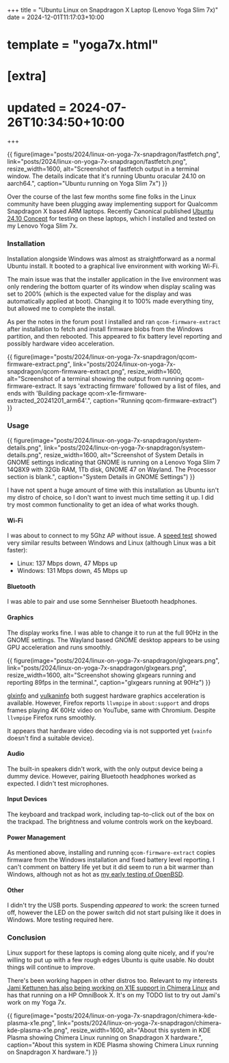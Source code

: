 +++
title = "Ubuntu Linux on Snapdragon X Laptop (Lenovo Yoga Slim 7x)"
date = 2024-12-01T11:17:03+10:00
# template = "yoga7x.html"

# [extra]
# updated = 2024-07-26T10:34:50+10:00
+++

{{ figure(image="posts/2024/linux-on-yoga-7x-snapdragon/fastfetch.png",
   link="posts/2024/linux-on-yoga-7x-snapdragon/fastfetch.png",
   resize_width=1600,
   alt="Screenshot of fastfetch output in a terminal window. The details indicate that it's running Ubuntu oracular 24.10 on aarch64.",
   caption="Ubuntu running on Yoga Slim 7x") }}

Over the course of the last few months some fine folks in the Linux community
have been plugging away implementing support for Qualcomm Snapdragon X based
ARM laptops. Recently Canonical published [Ubuntu 24.10
Concept][ubuntu-concept] for testing on these laptops, which I
installed and tested on my Lenovo Yoga Slim 7x.

<!-- more -->

### Installation

Installation alongside Windows was almost as straightforward as a normal Ubuntu
install. It booted to a graphical live environment with working Wi-Fi.

The main issue was that the installer application in the live environment was only
rendering the bottom quarter of its window when display scaling was set to 200%
(which is the expected value for the display and was automatically applied at
boot). Changing it to 100% made everything tiny, but allowed me to complete the
install.

As per the notes in the forum post I installed and ran `qcom-firmware-extract`
after installation to fetch and install firmware blobs from the Windows
partition, and then rebooted. This appeared to fix battery level reporting and
possibly hardware video acceleration.

{{ figure(image="posts/2024/linux-on-yoga-7x-snapdragon/qcom-firmware-extract.png",
   link="posts/2024/linux-on-yoga-7x-snapdragon/qcom-firmware-extract.png",
   resize_width=1600,
   alt="Screenshot of a terminal showing the output from running qcom-firmware-extract. It says 'extracting firmware' followed by a list of files, and ends with 'Building package qcom-x1e-firmware-extracted_20241201_arm64'.",
   caption="Running qcom-firmware-extract") }}

### Usage

{{ figure(image="posts/2024/linux-on-yoga-7x-snapdragon/system-details.png",
   link="posts/2024/linux-on-yoga-7x-snapdragon/system-details.png",
   resize_width=1600,
   alt="Screenshot of System Details in GNOME settings indicating that GNOME is running on a Lenovo Yoga Slim 7 14Q8X9 with 32Gb RAM, 1Tb disk, GNOME 47 on Wayland. The Processor section is blank.",
   caption="System Details in GNOME Settings") }}

I have not spent a huge amount of time with this installation as Ubuntu isn't my
distro of choice, so I don't want to invest much time setting it up. I did
try most common functionality to get an idea of what works though.

#### Wi-Fi

I was about to connect to my 5Ghz AP without issue. A [speed test] showed very
similar results between Windows and Linux (although Linux was a bit faster):

- Linux: 137 Mbps down, 47 Mbps up
- Windows: 131 Mbps down, 45 Mbps up

#### Bluetooth

I was able to pair and use some Sennheiser Bluetooth headphones.

#### Graphics

The display works fine. I was able to change it to run at the full 90Hz in the
GNOME settings. The Wayland based GNOME desktop appears to be using GPU
acceleration and runs smoothly.

{{ figure(image="posts/2024/linux-on-yoga-7x-snapdragon/glxgears.png",
   link="posts/2024/linux-on-yoga-7x-snapdragon/glxgears.png",
   resize_width=1600,
   alt="Screenshot showing glxgears running and reporting 89fps in the terminal.",
   caption="glxgears running at 90Hz") }}

[glxinfo](glxinfo.txt) and [vulkaninfo](vulkaninfo.txt) both suggest hardware
graphics acceleration is available. However, Firefox reports `llvmpipe` in
`about:support` and drops frames playing 4K 60Hz video on YouTube, same with
Chromium. Despite `llvmpipe` Firefox runs smoothly.

It appears that hardware video decoding via is not supported yet (`vainfo`
doesn't find a suitable device).

#### Audio

The built-in speakers didn't work, with the only output device being a dummy device.
However, pairing Bluetooth headphones worked as expected. I didn't test microphones.

#### Input Devices

The keyboard and trackpad work, including tap-to-click out of the box on the
trackpad. The brightness and volume controls work on the keyboard.

#### Power Management

As mentioned above, installing and running `qcom-firmware-extract` copies
firmware from the Windows installation and fixed battery level reporting. I
can't comment on battery life yet but it did seem to run a bit warmer than
Windows, although not as hot as
[my early testing of OpenBSD](@/posts/2024/yoga-7x-snapdragon-developer-review/index.md#non-windows-operating-systems).

#### Other

I didn't try the USB ports. Suspending _appeared_ to work: the screen turned
off, however the LED on the power switch did not start pulsing like it does in
Windows. More testing required here.

### Conclusion

Linux support for these laptops is coming along quite nicely, and if you're
willing to put up with a few rough edges Ubuntu is quite usable. No doubt
things will continue to improve.

There's been working happen in other distros too. Relevant to my interests
[Jami Kettunen has also being working on X1E support in Chimera Linux][JamiKettunen]
and has that running on a HP OmniBook X. It's on my TODO list to try out Jami's
work on my Yoga 7x.

{{ figure(image="posts/2024/linux-on-yoga-7x-snapdragon/chimera-kde-plasma-x1e.png",
   link="posts/2024/linux-on-yoga-7x-snapdragon/chimera-kde-plasma-x1e.png",
   resize_width=1600,
   alt="About this system in KDE Plasma showing Chimera Linux running on Snapdragon X hardware.",
   caption="About this system in KDE Plasma showing Chimera Linux running on Snapdragon X hardware.") }}


[JamiKettunen]: https://github.com/JamiKettunen/cports/tree/x1e
[ubuntu-concept]: https://discourse.ubuntu.com/t/ubuntu-24-10-concept-snapdragon-x-elite/48800/1
[speed test]: https://www.speedtest.net/
